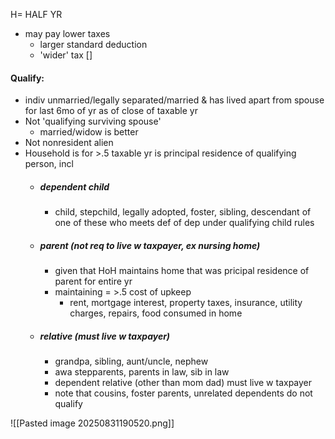 H= HALF YR
- may pay lower taxes
	- larger standard deduction
	- 'wider' tax []

#### Qualify:
- indiv unmarried/legally separated/married & has lived apart from spouse for last 6mo of yr as of close of taxable yr
- Not 'qualifying surviving spouse'
	- married/widow is better 
- Not nonresident alien
- Household is for >.5 taxable yr is principal residence of qualifying person, incl
	- ##### dependent child
		 - child, stepchild, legally adopted, foster, sibling, descendant of one of these who meets def of dep under qualifying child rules
	- ##### parent (not req to live w taxpayer, ex nursing home)
		- given that HoH maintains home that was pricipal residence of parent for entire yr
		- maintaining = >.5 cost of upkeep
			- rent, mortgage interest, property taxes, insurance, utility charges, repairs, food consumed in home 
	- ##### relative (must live w taxpayer)
		- grandpa, sibling, aunt/uncle, nephew
		- awa stepparents, parents in law, sib in law
		- dependent relative (other than mom dad) must live w taxpayer
		- note that cousins, foster parents, unrelated dependents do not qualify

![[Pasted image 20250831190520.png]]